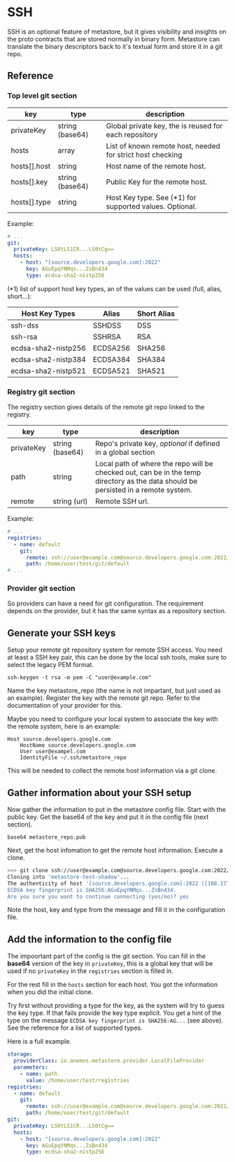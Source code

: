 # SSH

SSH is an optional feature of metastore, but it gives visibility and insights 
on the proto contracts that are stored normally in binary form.
Metastore can translate the binary descriptors back to it's textual form and
store it in a git repo.

## Reference



### Top level git section

| key | type | description|
| --- | --- | --- |
| privateKey | string (base64) | Global private key, the is reused for each repository |
| hosts | array | List of known remote host, needed for strict host checking |
| hosts[].host | string | Host name of the remote host. |
| hosts[].key | string (base64) | Public Key for the remote host. |
| hosts[].type | string | Host Key type. See (*1) for supported values. Optional. |

Example:

```yaml
# ...
git:
  privateKey: LS0tLS1CR...LS0tCg==
  hosts:
    - host: "[source.developers.google.com]:2022"
      key: AGvEpqYNMqs...ZsBn434
      type: ecdsa-sha2-nistp256
```


(*1) list of support host key types, an of the values can be used (full, alias, short...):

| Host Key Types | Alias | Short Alias|
| --- | --- | --- |
| ssh-dss | SSHDSS | DSS |
| ssh-rsa | SSHRSA | RSA |
| ecdsa-sha2-nistp256 | ECDSA256 | SHA256 |
| ecdsa-sha2-nistp384 | ECDSA384 | SHA384 |
| ecdsa-sha2-nistp521 | ECDSA521 | SHA521 |

### Registry git section

The registry section gives details of the remote git repo linked to the registry.

| key | type | description|
| --- | --- | --- |
| privateKey | string (base64) | Repo's private key, *optional* if defined in a global section |
| path | string | Local path of where the repo will be checked out, can be in the temp directory as the data should be persisted in a remote system. |
| remote | string (url) | Remote SSH url. |

Example:

```yaml
# ...
registries:
  - name: default
    git:
      remote: ssh://user@example.com@source.developers.google.com:2022/p/example-project/r/example-repo
      path: /home/user/test/git/default
# ...
```

### Provider git section

So providers can have a need for git configuration. The requirement depends
on the provider, but it has the same syntax as a repository section.

## Generate your SSH keys

Setup your remote git repository system for remote SSH access. You need at 
least a SSH key pair, this can be done by the local ssh tools, make sure 
to select the legacy PEM format.

`ssh-keygen -t rsa -m pem -C "user@example.com"`

Name the key metastore_repo (the name is not impartant, but just used as an
example). Register the key with the remote git repo. Refer to the 
documentation of your provider for this.

Maybe you need to configure your local system to associate the key with the 
remote system, here is an example:

```
Host source.developers.google.com
    HostName source.developers.google.com
    User user@exampel.com
    IdentityFile ~/.ssh/metastore_repo
```

This will be needed to collect the remote host information via a git clone.

## Gather information about your SSH setup

Now gather the information to put in the metastore config file. Start with the
public key. Get the base64 of the key and put it in the config file (next section).

`base64 metastore_repo.pub`

Next, get the host infomation to get the remote host information. Execute a clone.

```bash
>>> git clone ssh://user@example.com@source.developers.google.com:2022/p/example-project/r/example-repo
Cloning into 'metastore-test-shadow'...
The authenticity of host '[source.developers.google.com]:2022 ([108.177.126.82]:2022)' can't be established.
ECDSA key fingerprint is SHA256:AGvEpqYNMqs...ZsBn434.
Are you sure you want to continue connecting (yes/no)? yes
```

Note the host, key and type from the message and fill it in the configuration file.

## Add the information to the config file

The impoortant part of the config is the git section. You can fill in the **base64**
version of the key in `privateKey`, this is a global key that will be used if no
`privateKey` in the `registries` section is filled in.

For the rest fill in the `hosts` section for each host. You got the information when
you did the initial clone. 

Try first without providing a type for the key, as the system will try to guess the
key type. If that fails provide the key type explicit. You get a hint of the type on
the message `ECDSA key fingerprint is SHA256:AG...` (see above).  See the reference 
for a list of supported types.

Here is a full example.  

```yaml
storage:
  providerClass: io.anemos.metastore.provider.LocalFileProvider
  parameters:
    - name: path
      value: /home/user/test/registries
registries:
  - name: default
    git:
      remote: ssh://user@example.com@source.developers.google.com:2022/p/example-project/r/example-repo
      path: /home/user/test/git/default
git:
  privateKey: LS0tLS1CR...LS0tCg==
  hosts:
    - host: "[source.developers.google.com]:2022"
      key: AGvEpqYNMqs...ZsBn434
      type: ecdsa-sha2-nistp256
```
